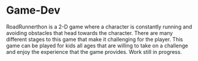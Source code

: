 # Game-Dev
RoadRunnerthon is a 2-D game where a character is constantly running and avoiding obstacles
that head towards the character. There are many different stages to this game that make it
challenging for the player. This game can be played for kids all ages that are willing to take on a
challenge and enjoy the experience that the game provides.
Work still in progress.
